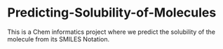 # Predicting-Solubility-of-Molecules
This is a Chem informatics project where we predict the solubility of the molecule from its SMILES Notation.
